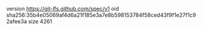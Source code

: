 version https://git-lfs.github.com/spec/v1
oid sha256:35b4e05069af4d6a21f185e3a7e8b598153784f58ced43f9f1e27f1c92afee3a
size 4261
